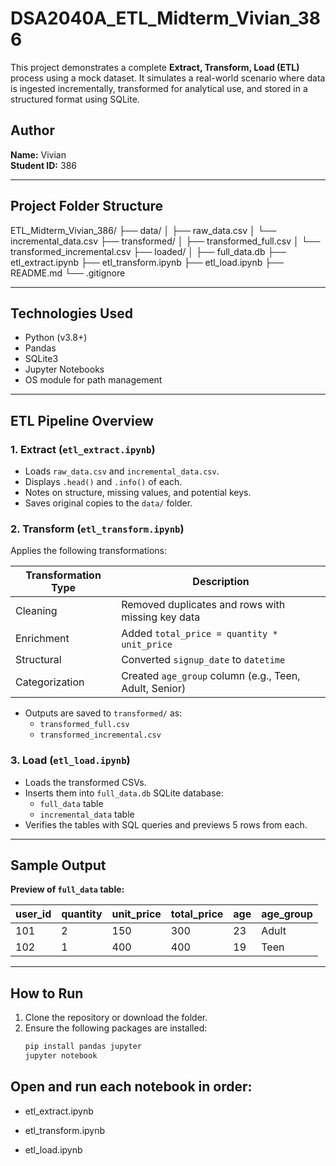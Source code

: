 # DSA2040A_ETL_Midterm_Vivian_386

This project demonstrates a complete **Extract, Transform, Load (ETL)** process using a mock dataset. It simulates a real-world scenario where data is ingested incrementally, transformed for analytical use, and stored in a structured format using SQLite.

##  Author
**Name:** Vivian  
**Student ID:** 386

---

## Project Folder Structure

ETL_Midterm_Vivian_386/
├── data/
│ ├── raw_data.csv
│ └── incremental_data.csv
├── transformed/
│ ├── transformed_full.csv
│ └── transformed_incremental.csv
├── loaded/
│ ├── full_data.db
├── etl_extract.ipynb
├── etl_transform.ipynb
├── etl_load.ipynb
├── README.md
└── .gitignore


---

## Technologies Used

- Python (v3.8+)
- Pandas
- SQLite3
- Jupyter Notebooks
- OS module for path management

---

##  ETL Pipeline Overview

### 1. Extract (`etl_extract.ipynb`)
- Loads `raw_data.csv` and `incremental_data.csv`.
- Displays `.head()` and `.info()` of each.
- Notes on structure, missing values, and potential keys.
- Saves original copies to the `data/` folder.

### 2. Transform (`etl_transform.ipynb`)
Applies the following transformations:

| Transformation Type | Description |
|---------------------|-------------|
| Cleaning            | Removed duplicates and rows with missing key data |
| Enrichment          | Added `total_price = quantity * unit_price` |
| Structural          | Converted `signup_date` to `datetime` |
| Categorization      | Created `age_group` column (e.g., Teen, Adult, Senior) |

- Outputs are saved to `transformed/` as:
  - `transformed_full.csv`
  - `transformed_incremental.csv`

### 3. Load (`etl_load.ipynb`)
- Loads the transformed CSVs.
- Inserts them into `full_data.db` SQLite database:
  - `full_data` table
  - `incremental_data` table
- Verifies the tables with SQL queries and previews 5 rows from each.

---

## Sample Output

**Preview of `full_data` table:**

| user_id | quantity | unit_price | total_price | age | age_group |
|---------|----------|------------|-------------|-----|-----------|
| 101     | 2        | 150        | 300         | 23  | Adult     |
| 102     | 1        | 400        | 400         | 19  | Teen      |

---

##  How to Run

1. Clone the repository or download the folder.
2. Ensure the following packages are installed:
   ```bash
   pip install pandas jupyter
   jupyter notebook

## Open and run each notebook in order:

- etl_extract.ipynb

- etl_transform.ipynb

- etl_load.ipynb


